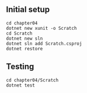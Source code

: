 ## Initial setup

```
cd chapter04
dotnet new xunit -o Scratch
cd Scratch
dotnet new sln
dotnet sln add Scratch.csproj
dotnet restore
```

## Testing

```
cd chapter04/Scratch
dotnet test
```
